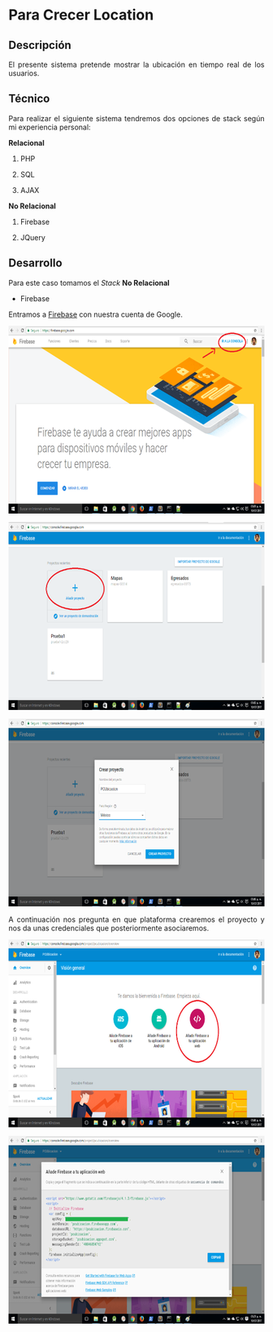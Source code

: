 Para Crecer Location
==================

## Descripción

<p align="justify">
	El presente sistema pretende mostrar la ubicación en tiempo real de los usuarios.
</p>

## Técnico
<p align="justify">
	Para realizar el siguiente sistema tendremos dos opciones de stack según mi experiencia personal:
</p>

<b>Relacional</b>

<ol>
	<li>
		<p align="justify">
			PHP
		</p>
	</li>
	<li>
		<p align="justify">
			SQL
		</p>
	</li>
	<li>
		<p align="justify">
			AJAX
		</p>
</ol>

<b>No Relacional</b>

<ol>
	<li>
		<p align="justify">
			Firebase
		</p>
	</li>
		</li>
		<li>
		<p align="justify">
			JQuery
		</p>
	</li>
</ol>

## Desarrollo

<p align="juatify">
	Para este caso tomamos el <i>Stack</i> <b>No Relacional</b> 
</p>

* Firebase

<p align="justify">
	Entramos a <a href="https://firebase.google.com">Firebase</a> con nuestra cuenta de Google.
</p>

<p align="center">
	<img src="https://github.com/ginppian/ParaCrecer-Location/blob/master/img/img1.png" width="680" height="369">
</p>

<p align="center">
	<img src="https://github.com/ginppian/ParaCrecer-Location/blob/master/img/img2.png" width="680" height="369">
</p>

<p align="center">
	<img src="https://github.com/ginppian/ParaCrecer-Location/blob/master/img/img3.png" width="680" height="369">
</p>

<p align="justify">
	A continuación nos pregunta en que plataforma crearemos el proyecto y nos da unas credenciales que posteriormente asociaremos.
</p>

<p align="center">
	<img src="https://github.com/ginppian/ParaCrecer-Location/blob/master/img/img4.png" width="680" height="369">
</p>

<p align="center">
	<img src="https://github.com/ginppian/ParaCrecer-Location/blob/master/img/img5.png" width="680" height="369">
</p>